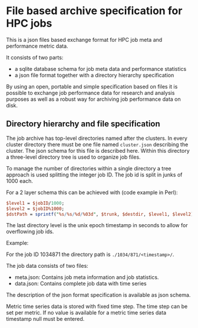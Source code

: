 # File based archive specification for HPC jobs

This is a json files based exchange format for HPC job meta and performance metric data.

It consists of two parts:
* a sqlite database schema for job meta data and performance statistics
* a json file format together with a directory hierarchy specification

By using an open, portable and simple specification based on files it is
possible to exchange job performance data for research and analysis purposes as
well as a robust way for archiving job performance data on disk.

## Directory hierarchy and file specification

The job archive has top-level directories named after the clusters. In every
cluster directory there must be one file named `cluster.json` describing the
cluster. The json schema for this file is described here. Within this directory
a three-level directory tree is used to organize job files.

To manage the number of directories within a single directory a tree approach
is used splitting the integer job ID. The job id is split in junks of 1000
each.

For a 2 layer schema this can be achieved with (code example in Perl):

```perl
$level1 = $jobID/1000;
$level2 = $jobID%1000;
$dstPath = sprintf("%s/%s/%d/%03d", $trunk, $destdir, $level1, $level2);

```

The last directory level is the unix epoch timestamp in seconds to allow for
overflowing job ids.

Example:

For the job ID 1034871 the directory path is `./1034/871/<timestamp>/`.

The job data consists of two files:

* meta.json: Contains job meta information and job statistics.
* data.json: Contains complete job data with time series

The description of the json format specification is available as json schema.

Metric time series data is stored with fixed time step. The time step can be
set per metric. If no value is available for a metric time series data
timestamp null must be entered.
